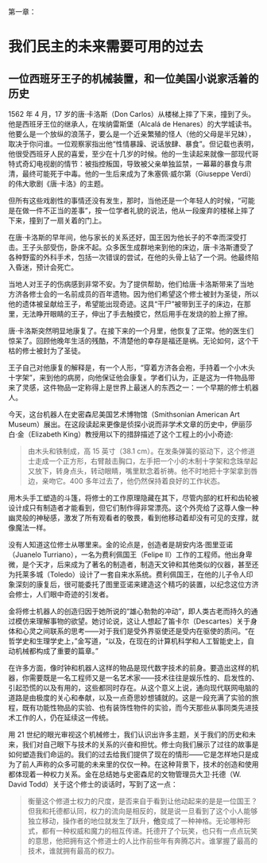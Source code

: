 第一章：

# 我们民主的未来需要可用的过去

## 一位西班牙王子的机械装置，和一位美国小说家活着的历史

1562 年 4 月，17 岁的唐·卡洛斯（Don Carlos）从楼梯上摔了下来，撞到了头。他是西班牙王位的继承人，在埃纳雷斯堡（Alcalá de Henares）的大学城读书。他要么是一个放纵的浪荡子，要么是一个近亲繁殖的怪人（他的父母是半兄妹），取决于你问谁。一位观察家指出他“性情暴躁、说话放肆、暴食”。但记载也表明，他很受西班牙人民的喜爱，至少在十几岁的时候。他的一生读起来就像一部现代哥特式奇幻电视剧的情节：被指控叛国，导致被父亲单独监禁，一幕幕的暴食与肃清，最终可能死于中毒。他的一生后来成为了朱塞佩·威尔第（Giuseppe Verdi）的伟大歌剧《唐·卡洛》的主题。

但所有这些戏剧性的事情还没有发生，那时，当他还是一个年轻人的时候，“可能是在做一件不正当的差事”，按一位学者礼貌的说法，他从一段废弃的楼梯上摔了下来，撞到了一扇关着的门上。

在唐·卡洛斯的早年间，他与家长的关系还好，国王因为他长子的不幸而深受打击。王子头部受伤，卧床不起。众多医生成群地来到他的床边，唐·卡洛斯遭受了各种野蛮的外科手术，包括一次错误的尝试，在他的头骨上钻了一个洞。他最终陷入昏迷，预计会死亡。

当地人对王子的伤病感到非常不安。为了提供帮助，他们给唐·卡洛斯带来了当地方济各修士会的一名前成员的百年遗物。因为他们希望这个修士被封为圣徒，所以他的遗体被呈献给王子，希望能出现奇迹。这具“干尸”被带到王子的床边，在那里，无法睁开眼睛的王子，伸出了手去触摸它，然后用手在发烧的脸上擦了擦。

唐·卡洛斯突然明显地康复了。在接下来的一个月里，他恢复了正常。他的医生们惊呆了。回顾他晚年生活的残酷，不清楚他的幸存是福还是祸。无论如何，这个干枯的修士被封为了圣徒。

王子自己对他康复的解释是，有一个人形，“穿着方济各会袍，手持着一个小木头十字架”，来到他的病房，向他保证他会康复。学者们认为，正是这为一件物品带来了灵感，这件物品一定称得上是世界上最迷人的东西之一：一个早期的修士机器人。

今天，这台机器人在史密森尼美国艺术博物馆（Smithsonian American Art Museum）展出。在这段读起来更像是侦探小说而非学术文章的历史中，伊丽莎白·金（Elizabeth King）教授用以下的措辞描述了这个工程上的小小奇迹:

> 由木头和铁制成，高 15 英寸（38.1 cm）。在发条弹簧的驱动下，这个修道士走成一个正方形，右臂敲击胸口，左手把一个小的木制十字架和念珠举起又放下，转身点头，转动眼睛，嘴里默念着祈祷。他不时地把十字架拿到唇边，亲吻它。400 多年过去了，他仍然保持着良好的工作状态。

用木头手工塑造的斗篷，将修士的工作原理隐藏在其下，尽管内部的杠杆和齿轮被设计成只有制造者才能看到，但它们制作得非常漂亮。这个外壳给了这尊人像一种幽灵般的神秘感，激发了所有观看者的敬畏，看到他移动着却没有可见的支撑，就像魔法一样。

没有人知道这位修士从哪里来。金的论点是，创造者是胡安内洛·图里亚诺（Juanelo Turriano），一名为费利佩国王（Felipe II）工作的工程师。他出身卑微，是个天才，后来成为了著名的制造者，制造天文钟和其他类似的仪器，甚至还为托莱多城（Toledo）设计了一套自来水系统。费利佩国王，在他的儿子令人印象深刻的康复后，很可能委托了图里亚诺来建造这个精巧的装置，以纪念这位方济会修士，人们眼中奇迹的引发者。

金将修士机器人的创造归因于她所说的“雄心勃勃的冲动”，即人类古老而持久的通过模仿来理解事物的欲望。她讨论说，这让人想起了笛卡尔（Descartes）关于身体和心灵之间联系的思考——对于我们是受外界驱使还是受内在驱使的质问。“在哲学史和生理学史上，”金写道，“以及，在现在的计算机科学和人工智能史上，自动机械都构成了重要的篇章。”

在许多方面，像时钟和机器人这样的物品是现代数字技术的前身。要造出这样的机器，你需要既是一名工程师又是一名艺术家——技术往往是娱乐性的、启发性的、引起恐慌的以及有用的，这些都同时存在。从这个意义上说，通向现代联网电脑的道路是由极度的关心和奉献，以及一点奇思妙想铺就的。这是一段充满了实验的旅程，既有功能性物品的实验、也有装饰性物件的实验，而今天那些从事同类先进技术工作的人，仍在延续这一传统。

用 21 世纪的眼光审视这个机械修士，我们认识出许多主题，关于我们的历史和未来，我们对自己眼下与技术的关系的兴奋和担忧。修士向我们展示了过往的故事是如何塑造我们命运的。我们的过去给我们提供了现在的情形——它是怎样地只是成为了前人声称的众多可能的未来里的仅仅一种。在这种背景下，技术的创造和使用都体现着一种权力关系。金在总结她与史密森尼的文物管理员大卫·托德（W. David Todd）关于这个修士的谈话时，写到了这一点：

> 衡量这个修道士权力的尺度，是否来自于看到让他动起来的是是一位国王？但我和托德都认同，权力的流向是相反的，就是说一旦看到了这个小人能够独立移动，操作者的地位就发生了跃升，**他**变成了一种神格。无论哪种形式，都有一种权威和魔力的相互传递。托德开了个玩笑，也只有一点点玩笑的意思，他把拥有这个修道士的人比作前些年有奔腾芯片。谁掌握了最高的技术，谁就拥有最高的权力。
